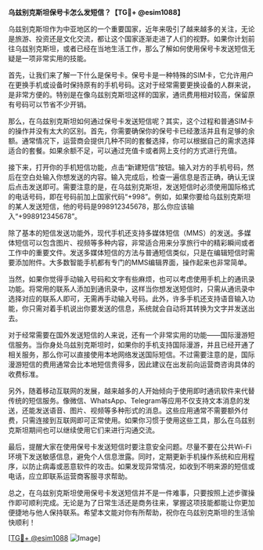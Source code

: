**乌兹别克斯坦保号卡怎么发短信？【TG💪+ @esim1088】**

乌兹别克斯坦作为中亚地区的一个重要国家，近年来吸引了越来越多的关注，无论是旅游、投资还是文化交流，都让这个国家逐渐走进了人们的视野。如果你计划前往乌兹别克斯坦，或者已经在当地生活工作，那么了解如何使用保号卡发送短信无疑是一项非常实用的技能。

首先，让我们来了解一下什么是保号卡。保号卡是一种特殊的SIM卡，它允许用户在更换手机或设备时保持原有的手机号码。这对于经常需要更换设备的人群来说，是非常方便的。特别是在像乌兹别克斯坦这样的国家，通讯费用相对较高，保留原有号码可以节省不少开销。

那么，在乌兹别克斯坦如何通过保号卡发送短信呢？其实，这个过程和普通SIM卡的操作并没有太大的区别。首先，你需要确保你的保号卡已经激活并且有足够的余额。通常情况下，运营商会提供几种不同的套餐选择，你可以根据自己的需求选择适合的套餐。如果余额不足，可以通过充值卡或者网上支付的方式进行充值。

接下来，打开你的手机短信功能，点击“新建短信”按钮。输入对方的手机号码，然后在空白处输入你想发送的内容。输入完成后，检查一遍信息是否正确，确认无误后点击发送即可。需要注意的是，在乌兹别克斯坦，发送短信时必须使用国际格式的电话号码，即在号码前加上国家代码“+998”。例如，如果你要给乌兹别克斯坦的某人发送短信，他的号码是998912345678，那么你应该输入“+998912345678”。

除了基本的短信发送功能外，现代手机还支持多媒体短信（MMS）的发送。多媒体短信可以包含图片、视频等多种内容，非常适合用来分享旅行中的精彩瞬间或者工作中的重要文件。发送多媒体短信的方法与普通短信类似，只是在编辑短信时需要添加附件。大多数智能手机都有专门的MMS编辑界面，操作起来也非常简单。

当然，如果你觉得手动输入号码和文字有些麻烦，也可以考虑使用手机上的通讯录功能。将常用的联系人添加到通讯录中，这样当你想发送短信时，只需从通讯录中选择对应的联系人即可，无需再手动输入号码。此外，许多手机还支持语音输入功能，你只需对着手机说出你要发送的信息，系统就会自动将其转换为文字并发送出去。

对于经常需要在国外发送短信的人来说，还有一个非常实用的功能——国际漫游短信服务。当你身处乌兹别克斯坦时，如果你的手机支持国际漫游，并且已经开通了相关服务，那么你可以直接使用本地网络发送国际短信。不过需要注意的是，国际漫游短信的费用通常会比本地短信贵得多，因此建议在出发前向运营商咨询具体的收费标准。

另外，随着移动互联网的发展，越来越多的人开始倾向于使用即时通讯软件来代替传统的短信服务。像微信、WhatsApp、Telegram等应用不仅支持文本消息的发送，还能发送语音、图片、视频等多种形式的消息。这些应用通常不需要额外付费，只需连接到互联网即可正常使用。如果你习惯于使用这些工具，那么在乌兹别克斯坦期间也可以继续使用它们来进行沟通交流。

最后，提醒大家在使用保号卡发送短信时要注意安全问题。尽量不要在公共Wi-Fi环境下发送敏感信息，避免个人信息泄露。同时，定期更新手机操作系统和应用程序，以防止病毒或恶意软件的攻击。如果发现异常情况，如收到不明来源的短信或电话，应立即联系运营商客服寻求帮助。

总之，在乌兹别克斯坦使用保号卡发送短信并不是一件难事，只要按照上述步骤操作即可顺利完成。无论是为了日常生活还是商务往来，掌握这项技能都能让你更加便捷地与他人保持联系。希望本文能对你有所帮助，祝你在乌兹别克斯坦的生活愉快顺利！

[[TG💪+ @esim1088](https://t.me/s/esim1088) ![Image](https://i.postimg.cc/4NQfJmqS/Snipaste-2025-05-13-00-14-12.png)]